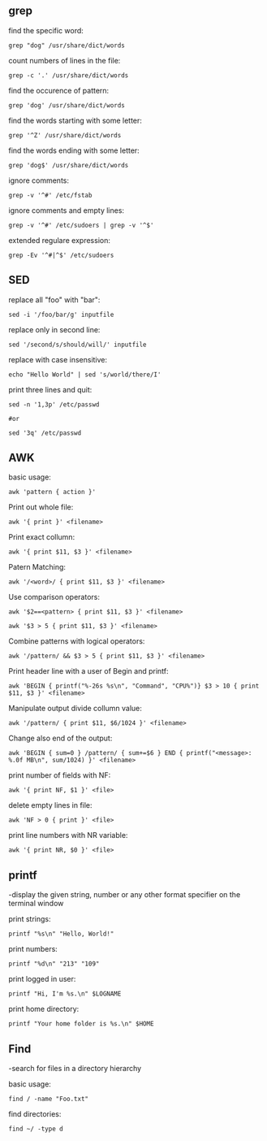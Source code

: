 ## grep

find the specific word:
```
grep "dog" /usr/share/dict/words
```
count numbers of lines in the file:
```
grep -c '.' /usr/share/dict/words
```

find the occurence of pattern:
```
grep 'dog' /usr/share/dict/words
```

find the words starting with some letter:
```
grep '^Z' /usr/share/dict/words
```

find the words ending with some letter:
```
grep 'dog$' /usr/share/dict/words
```

ignore comments:
```
grep -v '^#' /etc/fstab 
```

ignore comments and empty lines:
```
grep -v '^#' /etc/sudoers | grep -v '^$' 
```

extended regulare expression:
```
grep -Ev '^#|^$' /etc/sudoers
```


## SED

replace all "foo" with "bar":
```
sed -i '/foo/bar/g' inputfile
```

replace only in second line:
```
sed '/second/s/should/will/' inputfile
```

replace with case insensitive:
```
echo "Hello World" | sed 's/world/there/I'
```

print three lines and quit:
```
sed -n '1,3p' /etc/passwd

#or

sed '3q' /etc/passwd
```


## AWK

basic usage:
```
awk 'pattern { action }'
```

Print out whole file:
```
awk '{ print }' <filename>
```

Print exact collumn:
```
awk '{ print $11, $3 }' <filename>
``` 

Patern Matching:
```
awk '/<word>/ { print $11, $3 }' <filename>
```

Use comparison operators:
```
awk '$2==<pattern> { print $11, $3 }' <filename>

awk '$3 > 5 { print $11, $3 }' <filename>
```

Combine patterns with logical operators:
```
awk '/pattern/ && $3 > 5 { print $11, $3 }' <filename>
```

Print header line with a user of Begin and printf:
```
awk 'BEGIN { printf("%-26s %s\n", "Command", "CPU%")} $3 > 10 { print $11, $3 }' <filename>
```

Manipulate output divide collumn value:
```
awk '/pattern/ { print $11, $6/1024 }' <filename>
```

Change also end of the output:
```
awk 'BEGIN { sum=0 } /pattern/ { sum+=$6 } END { printf("<message>: %.0f MB\n", sum/1024) }' <filename>
```

print number of fields with NF:
```
awk '{ print NF, $1 }' <file>
```

delete empty lines in file:
```
awk 'NF > 0 { print }' <file>
```

print line numbers with NR variable:
```
awk '{ print NR, $0 }' <file>
```



## printf

-display the given string, number or any other format specifier on the terminal window

print strings:
```
printf "%s\n" "Hello, World!"
```

print numbers:
```
printf "%d\n" "213" "109"
```

print logged in user:
```
printf "Hi, I'm %s.\n" $LOGNAME
```

print home directory:
```
printf "Your home folder is %s.\n" $HOME
```

## Find

-search for files in a directory hierarchy

basic usage:
```
find / -name "Foo.txt"
```

find directories:
```
find ~/ -type d
```